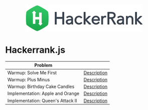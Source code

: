 <p align="center">
    <img alt="HackerRank" src="logo.png">
</p>

# Hackerrank.js

| Problem  |    |
| ------------- | ------------- |
| Warmup: Solve Me First | [Description](https://www.hackerrank.com/challenges/solve-me-first/problem)
| Warmup: Plus Minus | [Description](https://www.hackerrank.com/challenges/plus-minus/problem)
| Warmup: Birthday Cake Candles | [Description](https://www.hackerrank.com/challenges/birthday-cake-candles/problem)
| Implementation: Apple and Orange | [Description](https://www.hackerrank.com/challenges/apple-and-orange/problem)
| Implementation: Queen's Attack II | [Description](https://www.hackerrank.com/challenges/queens-attack-2/problem)


